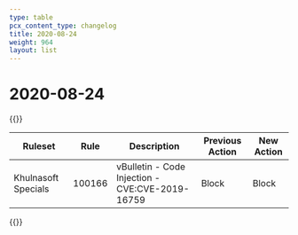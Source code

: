 ```yaml
---
type: table
pcx_content_type: changelog
title: 2020-08-24
weight: 964
layout: list
---
```


# 2020-08-24

{{<table-wrap>}}
<table style="width: 100%">
  <thead>
    <tr>
      <th>Ruleset</th>
      <th>Rule</th>
      <th>Description</th>
      <th>Previous Action</th>
      <th>New Action</th>
    </tr>
  </thead>
  <tbody>
    <tr>
      <td>Khulnasoft Specials</td>
      <td>100166</td>
      <td>vBulletin - Code Injection - CVE:CVE-2019-16759</td>
      <td>Block</td>
      <td>Block</td>
    </tr>
  </tbody>
</table>
{{</table-wrap>}}
